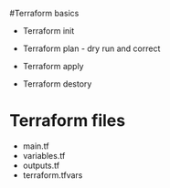 #Terraform basics 

* Terraform init 

* Terraform plan - dry run and correct

* Terraform apply

* Terraform destory

# Terraform files
* main.tf
* variables.tf
* outputs.tf
* terraform.tfvars
